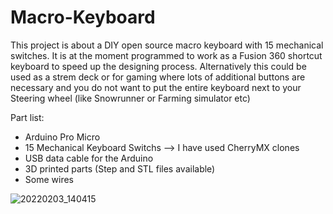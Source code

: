 # Macro-Keyboard
This project is about a DIY open source macro keyboard with 15 mechanical switches. It is at the moment programmed to work as a Fusion 360 shortcut keyboard to speed up the designing process. Alternatively this could be used as a strem deck or for gaming where lots of additional buttons are necessary and you do not want to put the entire keyboard next to your Steering wheel (like Snowrunner or Farming simulator etc)

Part list:
- Arduino Pro Micro
- 15 Mechanical Keyboard Switchs --> I have used CherryMX clones
- USB data cable for the Arduino
- 3D printed parts (Step and STL files available)
- Some wires

![20220203_140415](https://user-images.githubusercontent.com/97908564/152562302-1fe0f448-b6aa-4867-a96c-e66f0f5d9921.jpg)
